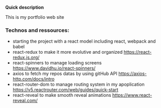 **Quick description**

This is my portfolio web site

### Technos and ressources:
- starting the project with a react model including react, webpack and babel
- react-redux to make it more evolutive and organized https://react-redux.js.org/
- react-spinners to manage loading screens https://www.davidhu.io/react-spinners/ 
- axios to fetch my repos datas by using gitHub API https://axios-http.com/docs/intro  
- react-router-dom to manage routing system in my apoplication https://v5.reactrouter.com/web/guides/quick-start
- react-reveal to make smooth reveal animations https://www.react-reveal.com/  

